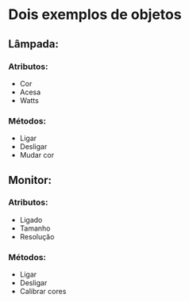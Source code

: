 # Dois exemplos de objetos

## Lâmpada:
### Atributos:
- Cor
- Acesa
- Watts
### Métodos:
- Ligar
- Desligar
- Mudar cor

## Monitor:
### Atributos:
- Ligado
- Tamanho
- Resolução
### Métodos:
- Ligar
- Desligar
- Calibrar cores